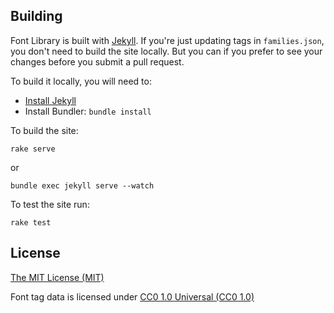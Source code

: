 
## Building

Font Library is built with [Jekyll](http://jekyllrb.com/). If you're just updating tags in `families.json`, you don't need to build the site locally. But you can if you prefer to see your changes before you submit a pull request.

To build it locally, you will need to:

* [Install Jekyll](https://help.github.com/articles/using-jekyll-with-pages/#installing-jekyll)
* Install Bundler: `bundle install`

To build the site:

`rake serve`

or

`bundle exec jekyll serve --watch`

To test the site run:

`rake test`

## License

[The MIT License (MIT)](LICENSE)

Font tag data is licensed under [CC0 1.0 Universal (CC0 1.0)](http://creativecommons.org/publicdomain/zero/1.0/)

